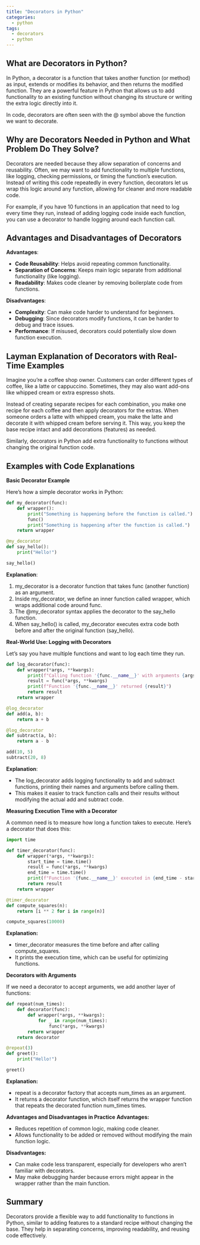 ```yaml
---
title: "Decorators in Python"
categories:
  - python
tags:
  - decorators
  - python
---
```


## What are Decorators in Python?
In Python, a decorator is a function that takes another function (or method) as input, extends or modifies its behavior, and then returns the modified function. They are a powerful feature in Python that allows us to add functionality to an existing function without changing its structure or writing the extra logic directly into it.

In code, decorators are often seen with the @ symbol above the function we want to decorate.

## Why are Decorators Needed in Python and What Problem Do They Solve?
Decorators are needed because they allow separation of concerns and reusability. Often, we may want to add functionality to multiple functions, like logging, checking permissions, or timing the function’s execution. Instead of writing this code repeatedly in every function, decorators let us wrap this logic around any function, allowing for cleaner and more readable code.

For example, if you have 10 functions in an application that need to log every time they run, instead of adding logging code inside each function, you can use a decorator to handle logging around each function call.

## Advantages and Disadvantages of Decorators
**Advantages**:

- **Code Reusability**: Helps avoid repeating common functionality.
- **Separation of Concerns**: Keeps main logic separate from additional functionality (like logging).
- **Readability**: Makes code cleaner by removing boilerplate code from functions.

**Disadvantages**:

- **Complexity**: Can make code harder to understand for beginners.
- **Debugging**: Since decorators modify functions, it can be harder to debug and trace issues.
- **Performance**: If misused, decorators could potentially slow down function execution.

## Layman Explanation of Decorators with Real-Time Examples
Imagine you’re a coffee shop owner. Customers can order different types of coffee, like a latte or cappuccino. Sometimes, they may also want add-ons like whipped cream or extra espresso shots.

Instead of creating separate recipes for each combination, you make one recipe for each coffee and then apply decorators for the extras. When someone orders a latte with whipped cream, you make the latte and decorate it with whipped cream before serving it. This way, you keep the base recipe intact and add decorations (features) as needed.

Similarly, decorators in Python add extra functionality to functions without changing the original function code.

## Examples with Code Explanations
**Basic Decorator Example**

Here’s how a simple decorator works in Python:
```python
def my_decorator(func):
    def wrapper():
        print("Something is happening before the function is called.")
        func()
        print("Something is happening after the function is called.")
    return wrapper

@my_decorator
def say_hello():
    print("Hello!")

say_hello()
```
**Explanation**:

1. my_decorator is a decorator function that takes func (another function) as an argument.
2. Inside my_decorator, we define an inner function called wrapper, which wraps additional code around func.
3. The @my_decorator syntax applies the decorator to the say_hello function.
4. When say_hello() is called, my_decorator executes extra code both before and after the original function (say_hello).


**Real-World Use: Logging with Decorators**

Let’s say you have multiple functions and want to log each time they run.
```python
def log_decorator(func):
    def wrapper(*args, **kwargs):
        print(f"Calling function '{func.__name__}' with arguments {args} and {kwargs}")
        result = func(*args, **kwargs)
        print(f"Function '{func.__name__}' returned {result}")
        return result
    return wrapper

@log_decorator
def add(a, b):
    return a + b

@log_decorator
def subtract(a, b):
    return a - b

add(10, 5)
subtract(20, 8)
```
**Explanation**:

- The log_decorator adds logging functionality to add and subtract functions, printing their names and arguments before calling them.
- This makes it easier to track function calls and their results without modifying the actual add and subtract code.

**Measuring Execution Time with a Decorator**

A common need is to measure how long a function takes to execute. Here’s a decorator that does this:
```python
import time

def timer_decorator(func):
    def wrapper(*args, **kwargs):
        start_time = time.time()
        result = func(*args, **kwargs)
        end_time = time.time()
        print(f"Function '{func.__name__}' executed in {end_time - start_time:.4f} seconds")
        return result
    return wrapper

@timer_decorator
def compute_squares(n):
    return [i ** 2 for i in range(n)]

compute_squares(10000)
```
**Explanation:**

- timer_decorator measures the time before and after calling compute_squares.
- It prints the execution time, which can be useful for optimizing functions.


**Decorators with Arguments**

If we need a decorator to accept arguments, we add another layer of functions:
```python
def repeat(num_times):
    def decorator(func):
        def wrapper(*args, **kwargs):
            for _ in range(num_times):
                func(*args, **kwargs)
        return wrapper
    return decorator

@repeat(3)
def greet():
    print("Hello!")

greet()
```
**Explanation:**

- repeat is a decorator factory that accepts num_times as an argument.
- It returns a decorator function, which itself returns the wrapper function that repeats the decorated function num_times times.


**Advantages and Disadvantages in Practice**
**Advantages:**

- Reduces repetition of common logic, making code cleaner.
- Allows functionality to be added or removed without modifying the main function logic.

**Disadvantages:**

- Can make code less transparent, especially for developers who aren’t familiar with decorators.
- May make debugging harder because errors might appear in the wrapper rather than the main function.

## Summary
Decorators provide a flexible way to add functionality to functions in Python, similar to adding features to a standard recipe without changing the base. They help in separating concerns, improving readability, and reusing code effectively.

